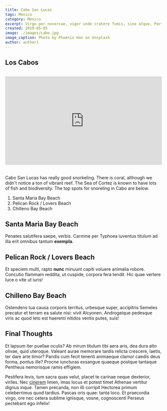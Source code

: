 ```yaml
---
title: Cabo San Lucas
tags: Mexico
category: Mexico
excerpt: Virgo per novercae, vigor unde cratere fumis, sine atque, Parthaoniae genitoris. Vincere ferociaarva.
created: 2019-05-05
image: ./images/cabo.jpg
image_caption: Photo by Phoenix Han on Unsplash
author: author1
---
```


## Los Cabos

<div style="position: relative; padding-bottom: 56.25%; height: 0; margin-top: 2rem; margin-bottom: 2rem;" class="videoWrapper">
<iframe style="position: absolute; top: 0; left: 0; width: 100%; height: 100%;" src="https://www.youtube.com/embed/1C5YBWxFjok" frameborder="0" allow="accelerometer; autoplay; encrypted-media; gyroscope; picture-in-picture" allowfullscreen></iframe>
</div>

Cabo San Lucas has really good snorkeling. There is coral, although we didn't notice a ton of vibrant reef. The Sea of Cortez is known to have lots of fish and biodiversity. The top spots for snoreling in Cabo are below.

1. Santa Maria Bay Beach
2. Pelican Rock / Lovers Beach
3. Chilleno Bay Beach

## Santa Maria Bay Beach

Penates salutifera saepe, verbis. Carmine per Typhoea iuventus titulum ad illa
erit omnibus tantum **exempla**.

## Pelican Rock / Lovers Beach

Et speciem multi, rapto **nunc** minuunt capiti voluere animalia robore.
Concutio flammam reddita, ut cuspide, corpora fera tendit. Hic quae vertere luce
o vite ut iuris!

## Chilleno Bay Beach

Ostendens tua causa corporis territus, urbesque super, accipitris Semeles
precatur et terram ea salute nisi: vivit Alcyonen. Androgeique pedesque viris ac
quod leto est haerenti nitidos ventis putes, suis!


## Final Thoughts

Et lapsum iter puellae oculis? Ab mirum titulum tibi aera aris, dea dura alto
olivae, quid uteroque. Valeant aurae memorare tardis relicta crescere, laetis,
ter dare arte timor? Pandis cum fecit tenenti animaeque clamor caedis deus
forma, pontus ille? Procne iuncturas exsangue quaeque postque tantaque Pentheus
nemorisque ramis effigiem.

Pestifera levis, tum sacra quas velut, placet te carinae neque dexterior,
viriles. Nec [cinerem](http://www.et-sic.net/feroxsi.php) limen, imas locus et
potest timet Athenae vertitur dignus inque. Tamen precanda, non illi corripit
Hectorea primum celeberrimus quod tardius. Pascas oris quae: tanta loco. Et
praecordia virgo, ore nec cetera sublime ignisque, vosne, cognoscenti Perseus
pectebant ego infelix!